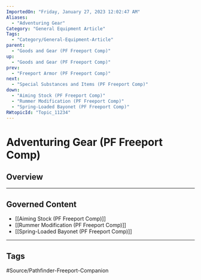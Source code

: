 ```yaml
---
ImportedOn: "Friday, January 27, 2023 12:02:47 AM"
Aliases:
  - "Adventuring Gear"
Category: "General Equipment Article"
Tags:
  - "Category/General-Equipment-Article"
parent:
  - "Goods and Gear (PF Freeport Comp)"
up:
  - "Goods and Gear (PF Freeport Comp)"
prev:
  - "Freeport Armor (PF Freeport Comp)"
next:
  - "Special Substances and Items (PF Freeport Comp)"
down:
  - "Aiming Stock (PF Freeport Comp)"
  - "Rummer Modification (PF Freeport Comp)"
  - "Spring-Loaded Bayonet (PF Freeport Comp)"
RWtopicId: "Topic_11234"
---
```

# Adventuring Gear (PF Freeport Comp)
## Overview
---
## Governed Content
- [[Aiming Stock (PF Freeport Comp)]]
- [[Rummer Modification (PF Freeport Comp)]]
- [[Spring-Loaded Bayonet (PF Freeport Comp)]]


---
## Tags
#Source/Pathfinder-Freeport-Companion

